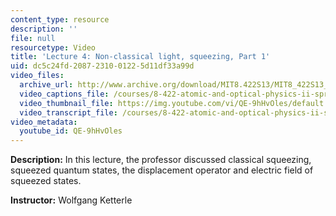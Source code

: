 ```yaml
---
content_type: resource
description: ''
file: null
resourcetype: Video
title: 'Lecture 4: Non-classical light, squeezing, Part 1'
uid: dc5c24fd-2087-2310-0122-5d11df33a99d
video_files:
  archive_url: http://www.archive.org/download/MIT8.422S13/MIT8_422S13_lec04-1_300k.mp4
  video_captions_file: /courses/8-422-atomic-and-optical-physics-ii-spring-2013/63a5c13bb4a758018923b5af8fdfa2b5_QE-9hHvOles.vtt
  video_thumbnail_file: https://img.youtube.com/vi/QE-9hHvOles/default.jpg
  video_transcript_file: /courses/8-422-atomic-and-optical-physics-ii-spring-2013/e802971542bb1528663cb42667e77405_QE-9hHvOles.pdf
video_metadata:
  youtube_id: QE-9hHvOles
---
```


**Description:** In this lecture, the professor discussed classical squeezing, squeezed quantum states, the displacement operator and electric field of squeezed states.

**Instructor:** Wolfgang Ketterle